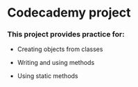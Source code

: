 # Codecademy project

### This project provides practice for:

* Creating objects from classes
  
* Writing and using methods
  
* Using static methods
